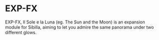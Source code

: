 # EXP-FX
EXP-FX, Il Sole e la Luna (eg. The Sun and the Moon) is an expansion module for Sibilla, aiming to let you admire the same panorama under two different glows.
